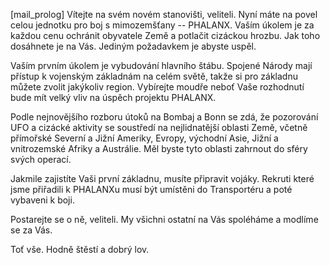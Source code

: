 \[mail_prolog\] Vítejte na svém novém stanovišti, veliteli. Nyní máte na
povel celou jednotku pro boj s mimozemšťany -- PHALANX. Vaším úkolem je
za každou cenu ochránit obyvatele Země a potlačit cizáckou hrozbu. Jak
toho dosáhnete je na Vás. Jediným požadavkem je abyste uspěl.

Vaším prvním úkolem je vybudování hlavního štábu. Spojené Národy mají
přístup k vojenským základnám na celém světě, takže si pro základnu
můžete zvolit jakýkoliv region. Vybírejte moudře neboť Vaše rozhodnutí
bude mít velký vliv na úspěch projektu PHALANX.

Podle nejnovějšího rozboru útoků na Bombaj a Bonn se zdá, že pozorování
UFO a cizácké aktivity se soustředí na nejlidnatější oblasti Země,
včetně přímořské Severní a Jižní Ameriky, Evropy, východní Asie, Jižní a
vnitrozemské Afriky a Austrálie. Měl byste tyto oblasti zahrnout do
sféry svých operací.

Jakmile zajistíte Vaši první základnu, musíte připravit vojáky. Rekruti
které jsme přiřadili k PHALANXu musí být umístěni do Transportéru a poté
vybaveni k boji.

Postarejte se o ně, veliteli. My všichni ostatní na Vás spoléháme a
modlíme se za Vás.

Toť vše. Hodně štěstí a dobrý lov.
